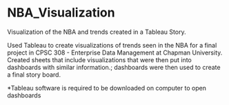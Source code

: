 # NBA_Visualization
Visualization of the NBA and trends created in a Tableau Story. 

Used Tableau to create visualizations of trends seen in the NBA for a final project in CPSC 308 - Enterprise Data Management at Chapman University. Created sheets that include visualizations that were then put into dashboards with similar information.; dashboards were then used to create a final story board.

*Tableau software is required to be downloaded on computer to open dashboards

